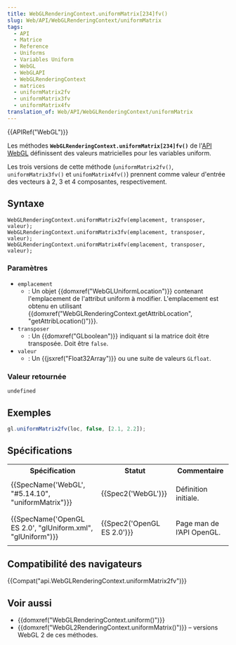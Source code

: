 ```yaml
---
title: WebGLRenderingContext.uniformMatrix[234]fv()
slug: Web/API/WebGLRenderingContext/uniformMatrix
tags:
  - API
  - Matrice
  - Reference
  - Uniforms
  - Variables Uniform
  - WebGL
  - WebGLAPI
  - WebGLRenderingContext
  - matrices
  - uniformMatrix2fv
  - uniformMatrix3fv
  - uniformMatrix4fv
translation_of: Web/API/WebGLRenderingContext/uniformMatrix
---
```

{{APIRef("WebGL")}}

Les méthodes **`WebGLRenderingContext.uniformMatrix[234]fv()`** de l'[API WebGL](/fr-FR/docs/Web/API/WebGL_API) définissent des valeurs matricielles pour les variables uniform.

Les trois versions de cette méthode (`uniformMatrix2fv()`, `uniformMatrix3fv()` et `unifomMatrix4fv()`) prennent comme valeur d'entrée des vecteurs à 2, 3 et 4 composantes, respectivement.

## Syntaxe

    WebGLRenderingContext.uniformMatrix2fv(emplacement, transposer, valeur);
    WebGLRenderingContext.uniformMatrix3fv(emplacement, transposer, valeur);
    WebGLRenderingContext.uniformMatrix4fv(emplacement, transposer, valeur);

### Paramètres

- `emplacement`
  - : Un objet {{domxref("WebGLUniformLocation")}} contenant l'emplacement de l'attribut uniform à modifier. L'emplacement est obtenu en utilisant {{domxref("WebGLRenderingContext.getAttribLocation", "getAttribLocation()")}}.
- `transposer`
  - : Un {{domxref("GLboolean")}} indiquant si la matrice doit être transposée. Doit être `false`.
- `valeur`
  - : Un {{jsxref("Float32Array")}} ou une suite de valeurs `GLfloat`.

### Valeur retournée

`undefined`

## Exemples

```js
gl.uniformMatrix2fv(loc, false, [2.1, 2.2]);
```

## Spécifications

<table class="standard-table">
  <tbody>
    <tr>
      <th scope="col">Spécification</th>
      <th scope="col">Statut</th>
      <th scope="col">Commentaire</th>
    </tr>
    <tr>
      <td>
        {{SpecName('WebGL', "#5.14.10", "uniformMatrix")}}
      </td>
      <td>{{Spec2('WebGL')}}</td>
      <td><p>Définition initiale.</p></td>
    </tr>
    <tr>
      <td>
        {{SpecName('OpenGL ES 2.0', "glUniform.xml", "glUniform")}}
      </td>
      <td>{{Spec2('OpenGL ES 2.0')}}</td>
      <td><p>Page man de l’API OpenGL.</p></td>
    </tr>
  </tbody>
</table>

## Compatibilité des navigateurs

{{Compat("api.WebGLRenderingContext.uniformMatrix2fv")}}

## Voir aussi

- {{domxref("WebGLRenderingContext.uniform()")}}
- {{domxref("WebGL2RenderingContext.uniformMatrix()")}} – versions WebGL 2 de ces méthodes.
